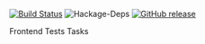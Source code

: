 [![Build Status](https://travis-ci.org/eneko7/frontend_test.svg?branch=master)](https://travis-ci.org/eneko7/frontend_test)
![Hackage-Deps](https://img.shields.io/hackage-deps/v/lens.svg)
[![GitHub release](https://img.shields.io/github/release/eneko7/frontend_test.svg)](https://github.com/eneko7/frontend_test/releases/latest)
<p>Frontend Tests Tasks</p>